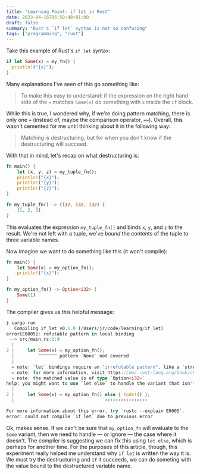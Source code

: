 ```yaml
---
title: "Learning Point: if let in Rust"
date: 2023-04-16T06:50:48+01:00
draft: false
summary: "Rust's `if let` syntax is not so confusing"
tags: ["programming", "rust"]
---
```

Take this example of Rust's `if let` syntax:
```rust
if let Some(x) = my_fn() {
  println!("{x}");
}
```
Many explanations I've seen of this go something like:

> To make this easy to understand: if the expression on the right hand side of the `=` matches `Some(x)` do something with `x` inside the `if` block.

While this is true, I wondered why, if we're doing pattern matching, there is only one `=` (instead of, maybe the comparison operator, `==`). Overall, this wasn't cemented for me until thinking about it in the following way:

> Matching is destructuring, but for when you don't know if the destructuring will succeed.

With that in mind, let's recap on what destructuring is:

```rust
fn main() {
    let (x, y, z) = my_tuple_fn();
    println!("{x}");
    println!("{y}");
    println!("{z}");
}

fn my_tuple_fn() -> (i32, i32, i32) {
    (1, 2, 3)
}
```

This evaluates the expression `my_tuple_fn()` and binds `x`, `y`, and `z` to the result. We're not left with a tuple, we've _bound_ the contents of the tuple to three variable names.

Now imagine we want to do something like this (it won't compile):

```rust
fn main() {
    let Some(x) = my_option_fn();
    println!("{x}");
}

fn my_option_fn() -> Option<i32> {
    Some(1)
}
```

The compiler gives us this helpful message:

```rust
❯ cargo run
   Compiling if_let v0.1.0 (/Users/jr/code/learning/if_let)
error[E0005]: refutable pattern in local binding
 --> src/main.rs:2:9
  |
2 |     let Some(x) = my_option_fn();
  |         ^^^^^^^ pattern `None` not covered
  |
  = note: `let` bindings require an "irrefutable pattern", like a `struct` or an `enum` with only one variant
  = note: for more information, visit https://doc.rust-lang.org/book/ch18-02-refutability.html
  = note: the matched value is of type `Option<i32>`
help: you might want to use `let else` to handle the variant that isn't matched
  |
2 |     let Some(x) = my_option_fn() else { todo!() };
  |                                  ++++++++++++++++

For more information about this error, try `rustc --explain E0005`.
error: could not compile `if_let` due to previous error
```

Ok, makes sense. If we can't be sure that `my_option_fn` will evaluate to the `Some` variant, then we need to handle — or ignore — the case where it doesn't. The compiler is suggesting we can fix this using `let else`, which is perhaps for another time. For the purposes of this article, though, this experiment really helped me understand why `if let` is written the way it is. We must try the destructuring and `if` it succeeds, we can do someting with the value bound to the destructured variable name.
